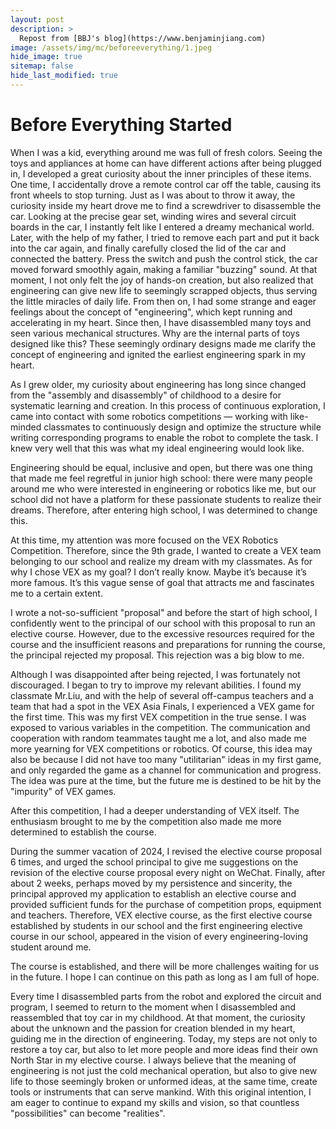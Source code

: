 ```yaml
---
layout: post
description: >
  Repost from [BBJ's blog](https://www.benjaminjiang.com)
image: /assets/img/mc/beforeeverything/1.jpeg
hide_image: true
sitemap: false
hide_last_modified: true
---
```


# Before Everything Started

When I was a kid, everything around me was full of fresh colors. Seeing the toys and appliances at home can have different actions after being plugged in, I developed a great curiosity about the inner principles of these items. One time, I accidentally drove a remote control car off the table, causing its front wheels to stop turning. Just as I was about to throw it away, the curiosity inside my heart drove me to find a screwdriver to disassemble the car. Looking at the precise gear set, winding wires and several circuit boards in the car, I instantly felt like I entered a dreamy mechanical world. Later, with the help of my father, I tried to remove each part and put it back into the car again, and finally carefully closed the lid of the car and connected the battery. Press the switch and push the control stick, the car moved forward smoothly again, making a familiar "buzzing" sound. At that moment, I not only felt the joy of hands-on creation, but also realized that engineering can give new life to seemingly scrapped objects, thus serving the little miracles of daily life. From then on, I had some strange and eager feelings about the concept of "engineering", which kept running and accelerating in my heart. Since then, I have disassembled many toys and seen various mechanical structures. Why are the internal parts of toys designed like this? These seemingly ordinary designs made me clarify the concept of engineering and ignited the earliest engineering spark in my heart. <br>

As I grew older, my curiosity about engineering has long since changed from the "assembly and disassembly" of childhood to a desire for systematic learning and creation. In this process of continuous exploration, I came into contact with some robotics competitions — working with like-minded classmates to continuously design and optimize the structure while writing corresponding programs to enable the robot to complete the task. I knew very well that this was what my ideal engineering would look like.<br>

Engineering should be equal, inclusive and open, but there was one thing that made me feel regretful in junior high school: there were many people around me who were interested in engineering or robotics like me, but our school did not have a platform for these passionate students to realize their dreams. Therefore, after entering high school, I was determined to change this.<br>

At this time, my attention was more focused on the VEX Robotics Competition. Therefore, since the 9th grade, I wanted to create a VEX team belonging to our school and realize my dream with my classmates. As for why I chose VEX as my goal? I don’t really know. Maybe it’s because it’s more famous. It’s this vague sense of goal that attracts me and fascinates me to a certain extent.<br>

I wrote a not-so-sufficient "proposal" and before the start of high school, I confidently went to the principal of our school with this proposal to run an elective course. However, due to the excessive resources required for the course and the insufficient reasons and preparations for running the course, the principal rejected my proposal. This rejection was a big blow to me.<br>

Although I was disappointed after being rejected, I was fortunately not discouraged. I began to try to improve my relevant abilities. I found my classmate Mr.Liu, and with the help of several off-campus teachers and a team that had a spot in the VEX Asia Finals, I experienced a VEX game for the first time. This was my first VEX competition in the true sense. I was exposed to various variables in the competition. The communication and cooperation with random teammates taught me a lot, and also made me more yearning for VEX competitions or robotics. Of course, this idea may also be because I did not have too many "utilitarian" ideas in my first game, and only regarded the game as a channel for communication and progress. The idea was pure at the time, but the future me is destined to be hit by the "impurity" of VEX games.<br>

After this competition, I had a deeper understanding of VEX itself. The enthusiasm brought to me by the competition also made me more determined to establish the course.<br>

During the summer vacation of 2024, I revised the elective course proposal 6 times, and urged the school principal to give me suggestions on the revision of the elective course proposal every night on WeChat. Finally, after about 2 weeks, perhaps moved by my persistence and sincerity, the principal approved my application to establish an elective course and provided sufficient funds for the purchase of competition props, equipment and teachers. Therefore, VEX elective course, as the first elective course established by students in our school and the first engineering elective course in our school, appeared in the vision of every engineering-loving student around me.<br>

The course is established, and there will be more challenges waiting for us in the future. I hope I can continue on this path as long as I am full of hope.<br>

Every time I disassembled parts from the robot and explored the circuit and program, I seemed to return to the moment when I disassembled and reassembled that toy car in my childhood. At that moment, the curiosity about the unknown and the passion for creation blended in my heart, guiding me in the direction of engineering. Today, my steps are not only to restore a toy car, but also to let more people and more ideas find their own North Star in my elective course. I always believe that the meaning of engineering is not just the cold mechanical operation, but also to give new life to those seemingly broken or unformed ideas, at the same time, create tools or instruments that can serve mankind. With this original intention, I am eager to continue to expand my skills and vision, so that countless "possibilities" can become "realities". <br>
